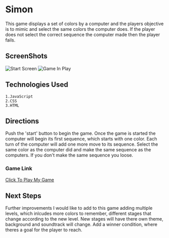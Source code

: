 # Simon 

This game displays a set of colors by a computer and the players objective is to mimic and select the same colors the computer does. If the player does not select the correct sequence the computer made then the player fails.
    


## ScreenShots
![Start Screen](https://i.imgur.com/abah0Bj.png) 
![Game In Play](https://i.imgur.com/34Bbxry.png)

## Technologies Used
    1.JavaScript 
    2.CSS
    3.HTML


## Directions

 Push the 'start' button to begin the game. Once the game is started the computer will begin its first sequence, which starts with one color. Each turn of the computer will add one more move to its sequence. Select the same color as the computer did and make the same sequence as the computers. If you don't make the same sequence you loose.

 ### Game Link
[Click To Play My Game](https://zerodegree0123.github.io/Project-1/)

## Next Steps 

 Further improvements I would like to add to this game
 adding multiple levels, which inlcudes more colors to remember,
 different stages that change according to the new level.
 New stages will have there own theme, background and soundtrack will change.
 Add a winner condition, where theres a goal for the player to reach.